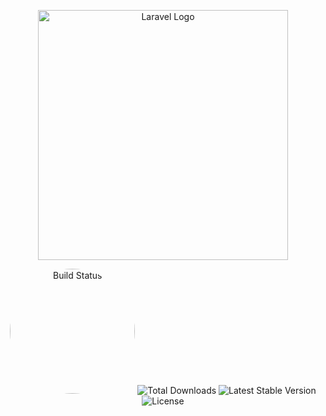 <p align="center"><a href="https://roadmap.sh/projects/personal-blog" target="_blank"><img src="https://logos-world.net/wp-content/uploads/2021/08/Blogger-Logo-1999-2001-700x394.png" width="400" alt="Laravel Logo"></a></p>

<p align="center">
<img src="https://pngdownload.io/wp-content/uploads/2024/02/PHP-Logo-symbol-of-the-scripting-language-web-development-transparent-PNG-image-jpg.webp" style="width: 200px; height: auto; border-radius: 200px; background: transparent;" alt="Build Status">
<img src="https://img.shields.io/packagist/dt/laravel/framework" alt="Total Downloads">
<img src="https://img.shields.io/packagist/v/laravel/framework" alt="Latest Stable Version">
<img src="https://img.shields.io/packagist/l/laravel/framework" alt="License">
</p>